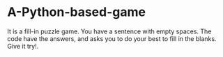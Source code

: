 # A-Python-based-game
It is a fill-in puzzle game. You have a sentence with empty spaces. The code have the answers, and asks you to do your best to fill in the blanks. Give it try!.
